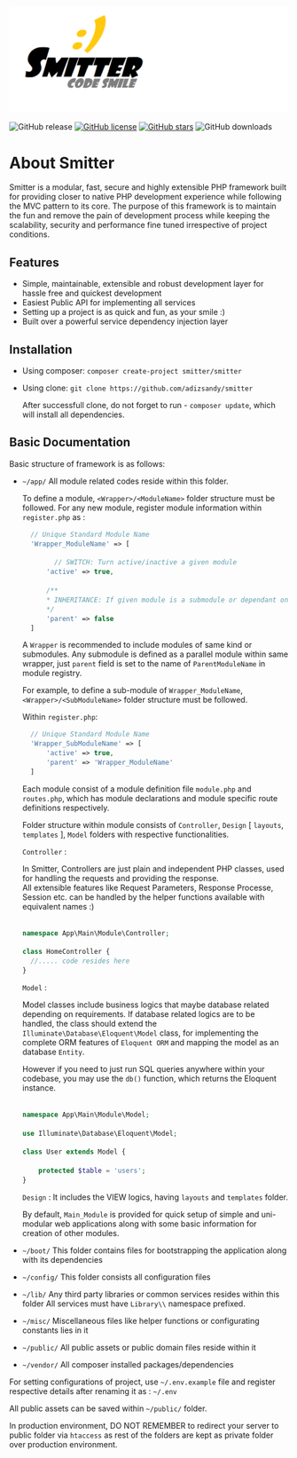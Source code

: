 ![Smitter: Code Smile](https://github.com/adizsandy/smitter/blob/master/public/assets/img/sunshine.png)

![GitHub release](https://img.shields.io/github/v/release/adizsandy/smitter)
[![GitHub license](https://img.shields.io/github/license/adizsandy/smitter)](https://github.com/adizsandy/smitter/blob/master/LICENSE)
[![GitHub stars](https://img.shields.io/github/stars/adizsandy/smitter)](https://GitHub.com/adizsandy/smitter/stargazers/)
![GitHub downloads](https://img.shields.io/github/downloads/adizsandy/smitter/total)

# About Smitter 
Smitter is a modular, fast, secure and highly extensible PHP framework built for providing closer to native PHP development experience while following the MVC pattern to its core.
The purpose of this framework is to maintain the fun and remove the pain of development process while keeping the scalability, security and performance fine tuned irrespective of project conditions.

## Features
- Simple, maintainable, extensible and robust development layer for hassle free and quickest development
- Easiest Public API for implementing all services
- Setting up a project is as quick and fun, as your smile :)
- Built over a powerful service dependency injection layer 

## Installation
- Using composer:
  ``` composer create-project smitter/smitter ```

- Using clone:
  ``` git clone https://github.com/adizsandy/smitter ```
  
  After successfull clone, do not forget to run - 
  ``` composer update ```, which will install all dependencies.

## Basic Documentation
Basic structure of framework is as follows:

- `~/app/` 
  All module related codes reside within this folder.

  To define a module, `<Wrapper>/<ModuleName>` folder structure must be followed.
  For any new module, register module information within `register.php` as :

  ```php
    // Unique Standard Module Name 
    'Wrapper_ModuleName' => [ 

          // SWITCH: Turn active/inactive a given module
        'active' => true,
        
        /**
        * INHERITANCE: If given module is a submodule or dependant on other modules, if there is any, put 'Standard Module Name' of that parent module for the same Only single inheritance is   allowed for now.
        */
        'parent' => false  
    ] 
  ```
  A `Wrapper` is recommended to include modules of same kind or submodules.
  Any submodule is defined as a parallel module within same wrapper, just `parent` field is set to the name of `ParentModuleName` in module registry.

  For example, to define a sub-module of `Wrapper_ModuleName`, `<Wrapper>/<SubModuleName>` folder structure must be followed.
  
  Within `register.php`:

  ```php
    // Unique Standard Module Name 
    'Wrapper_SubModuleName' => [ 
        'active' => true,
        'parent' => 'Wrapper_ModuleName'
    ] 
  ```

  Each module consist of a module definition file `module.php` and `routes.php`, which has module declarations and module specific route definitions respectively.

  Folder structure within module consists of `Controller`, `Design` [ `layouts`, `templates` ], `Model` folders with respective functionalities.

  `Controller` :  
  
    In Smitter, Controllers are just plain and independent PHP classes, used for handling the requests and providing the response.<br>
    All extensible features like Request Parameters, Response Processe, Session etc. can be handled by the helper functions available with equivalent names :)

    ```php

    namespace App\Main\Module\Controller;

    class HomeController { 
      //..... code resides here
    }

    ```
  
  `Model` : 
  
    Model classes include business logics that maybe database related depending on requirements.
    If database related logics are to be handled, the class should extend the `Illuminate\Database\Eloquent\Model` class, for implementing the complete ORM features of `Eloquent ORM` and mapping the model as an database `Entity`. 
    
    However if you need to just run SQL queries anywhere within your codebase, you may use the `db()` function, which returns the Eloquent instance. 

    ```php 
    
    namespace App\Main\Module\Model;

    use Illuminate\Database\Eloquent\Model;

    class User extends Model {
        
        protected $table = 'users';  
    }
    
    ```

  `Design` : 
    It includes the VIEW logics, having `layouts` and `templates` folder.

  By default, `Main_Module` is provided for quick setup of simple and uni-modular web applications along with some basic information for creation of other modules.

- `~/boot/`
  This folder contains files for bootstrapping the application along with its dependencies

- `~/config/`
  This folder consists all configuration files 

- `~/lib/`
  Any third party libraries or common services resides within this folder
  All services must have `Library\\` namespace prefixed.

- `~/misc/`
  Miscellaneous files like helper functions or configurating constants lies in it

- `~/public/`
  All public assets or public domain files reside within it

- `~/vendor/`
  All composer installed packages/dependencies

For setting configurations of project, use `~/.env.example` file and register respective details after  renaming it as : `~/.env`

All public assets can be saved within `~/public/` folder.

In production environment, DO NOT REMEMBER to redirect your server to public folder via `htaccess` as rest of the folders are kept as private folder over production environment.
